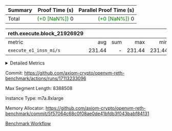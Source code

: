 | Summary | Proof Time (s) | Parallel Proof Time (s) |
|:---|---:|---:|
| Total | <span style='color: green'>(+0 [NaN%])</span> 0 | <span style='color: green'>(+0 [NaN%])</span> 0 |


| reth.execute.block_21926929 |||||
|:---|---:|---:|---:|---:|
|metric|avg|sum|max|min|
| `execute_e1_insn_mi/s` |  231.44 | -          |  231.44 |  231.44 |



<details>
<summary>Detailed Metrics</summary>

|  | reth-block_time_ms |
| --- |
|  | 2,375 | 

| block_number | execute_e1_time_ms |
| --- | --- |
| 21926929 | 2,373 | 

| group | block_number | execute_e1_insns | execute_e1_insn_mi/s |
| --- | --- | --- | --- |
| reth.execute.block_21926929 | 21926929 | 486,569,979 | 231.44 | 

</details>


Commit: https://github.com/axiom-crypto/openvm-reth-benchmark/actions/runs/17113233096

Max Segment Length: 8388508

Instance Type: m7a.8xlarge

Memory Allocator: https://github.com/axiom-crypto/openvm-reth-benchmark/commit/5f57064c68c0f08ae0de41bfdb3f043babf84131

[Benchmark Workflow]()
